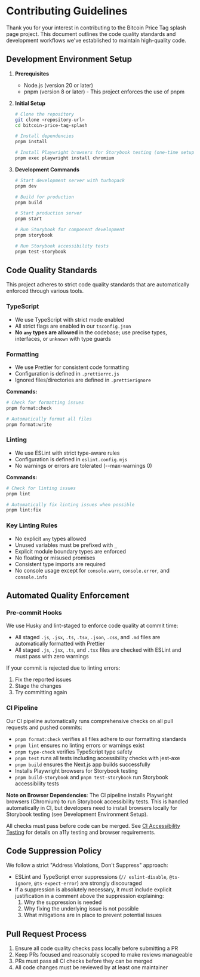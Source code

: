 # Contributing Guidelines

Thank you for your interest in contributing to the Bitcoin Price Tag splash page project. This document outlines the code quality standards and development workflows we've established to maintain high-quality code.

## Development Environment Setup

1. **Prerequisites**

   - Node.js (version 20 or later)
   - pnpm (version 8 or later) - This project enforces the use of pnpm

2. **Initial Setup**

   ```bash
   # Clone the repository
   git clone <repository-url>
   cd bitcoin-price-tag-splash

   # Install dependencies
   pnpm install

   # Install Playwright browsers for Storybook testing (one-time setup)
   pnpm exec playwright install chromium
   ```

3. **Development Commands**

   ```bash
   # Start development server with turbopack
   pnpm dev

   # Build for production
   pnpm build

   # Start production server
   pnpm start

   # Run Storybook for component development
   pnpm storybook

   # Run Storybook accessibility tests
   pnpm test-storybook
   ```

## Code Quality Standards

This project adheres to strict code quality standards that are automatically enforced through various tools.

### TypeScript

- We use TypeScript with strict mode enabled
- All strict flags are enabled in our `tsconfig.json`
- **No `any` types are allowed** in the codebase; use precise types, interfaces, or `unknown` with type guards

### Formatting

- We use Prettier for consistent code formatting
- Configuration is defined in `.prettierrc.js`
- Ignored files/directories are defined in `.prettierignore`

**Commands:**

```bash
# Check for formatting issues
pnpm format:check

# Automatically format all files
pnpm format:write
```

### Linting

- We use ESLint with strict type-aware rules
- Configuration is defined in `eslint.config.mjs`
- No warnings or errors are tolerated (--max-warnings 0)

**Commands:**

```bash
# Check for linting issues
pnpm lint

# Automatically fix linting issues when possible
pnpm lint:fix
```

### Key Linting Rules

- No explicit `any` types allowed
- Unused variables must be prefixed with `_`
- Explicit module boundary types are enforced
- No floating or misused promises
- Consistent type imports are required
- No console usage except for `console.warn`, `console.error`, and `console.info`

## Automated Quality Enforcement

### Pre-commit Hooks

We use Husky and lint-staged to enforce code quality at commit time:

- All staged `.js`, `.jsx`, `.ts`, `.tsx`, `.json`, `.css`, and `.md` files are automatically formatted with Prettier
- All staged `.js`, `.jsx`, `.ts`, and `.tsx` files are checked with ESLint and must pass with zero warnings

If your commit is rejected due to linting errors:

1. Fix the reported issues
2. Stage the changes
3. Try committing again

### CI Pipeline

Our CI pipeline automatically runs comprehensive checks on all pull requests and pushed commits:

- `pnpm format:check` verifies all files adhere to our formatting standards
- `pnpm lint` ensures no linting errors or warnings exist
- `pnpm type-check` verifies TypeScript type safety
- `pnpm test` runs all tests including accessibility checks with jest-axe
- `pnpm build` ensures the Next.js app builds successfully
- Installs Playwright browsers for Storybook testing
- `pnpm build-storybook` and `pnpm test-storybook` run Storybook accessibility tests

**Note on Browser Dependencies**: The CI pipeline installs Playwright browsers (Chromium) to run Storybook accessibility tests. This is handled automatically in CI, but developers need to install browsers locally for Storybook testing (see Development Environment Setup).

All checks must pass before code can be merged. See [CI Accessibility Testing](docs/ci-accessibility-testing.md) for details on a11y testing and browser requirements.

## Code Suppression Policy

We follow a strict "Address Violations, Don't Suppress" approach:

- ESLint and TypeScript error suppressions (`// eslint-disable`, `@ts-ignore`, `@ts-expect-error`) are strongly discouraged
- If a suppression is absolutely necessary, it must include explicit justification in a comment above the suppression explaining:
  1. Why the suppression is needed
  2. Why fixing the underlying issue is not possible
  3. What mitigations are in place to prevent potential issues

## Pull Request Process

1. Ensure all code quality checks pass locally before submitting a PR
2. Keep PRs focused and reasonably scoped to make reviews manageable
3. PRs must pass all CI checks before they can be merged
4. All code changes must be reviewed by at least one maintainer
